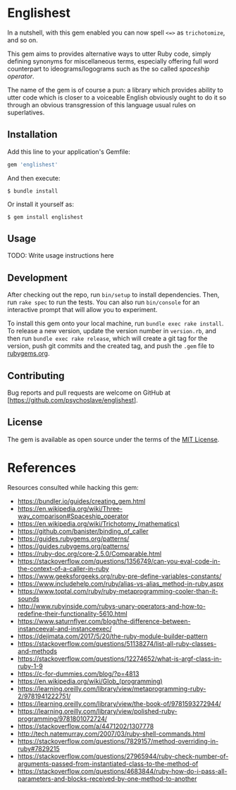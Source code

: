 # Englishest

In a nutshell, with this gem enabled you can now spell `<=>` as `trichotomize`,
and so on.

This gem aims to provides alternative ways to utter Ruby code, simply defining
synonyms for miscellaneous terms, especially offering full word counterpart
to ideograms/logograms such as the so called *spaceship operator*.

The name of the gem is of course a pun: a library which provides ability
to utter code which is closer to a voiceable English obviously ought to do it
so through an obvious transgression of this language usual rules on superlatives.

## Installation

Add this line to your application's Gemfile:

```ruby
gem 'englishest'
```

And then execute:

    $ bundle install

Or install it yourself as:

    $ gem install englishest

## Usage

TODO: Write usage instructions here

## Development

After checking out the repo, run `bin/setup` to install dependencies. Then, run `rake spec` to run the tests. You can also run `bin/console` for an interactive prompt that will allow you to experiment.

To install this gem onto your local machine, run `bundle exec rake install`. To release a new version, update the version number in `version.rb`, and then run `bundle exec rake release`, which will create a git tag for the version, push git commits and the created tag, and push the `.gem` file to [rubygems.org](https://rubygems.org).

## Contributing

Bug reports and pull requests are welcome on GitHub at [https://github.com/psychoslave/englishest].

## License

The gem is available as open source under the terms of the [MIT License](https://opensource.org/licenses/MIT).

# References

Resources consulted while hacking this gem:
- https://bundler.io/guides/creating_gem.html
- https://en.wikipedia.org/wiki/Three-way_comparison#Spaceship_operator
- https://en.wikipedia.org/wiki/Trichotomy_(mathematics)
- https://github.com/banister/binding_of_caller
- https://guides.rubygems.org/patterns/
- https://guides.rubygems.org/patterns/
- https://ruby-doc.org/core-2.5.0/Comparable.html
- https://stackoverflow.com/questions/1356749/can-you-eval-code-in-the-context-of-a-caller-in-ruby
- https://www.geeksforgeeks.org/ruby-pre-define-variables-constants/
- https://www.includehelp.com/ruby/alias-vs-alias_method-in-ruby.aspx
- https://www.toptal.com/ruby/ruby-metaprogramming-cooler-than-it-sounds
- http://www.rubyinside.com/rubys-unary-operators-and-how-to-redefine-their-functionality-5610.html
- https://www.saturnflyer.com/blog/the-difference-between-instanceeval-and-instanceexec/
- https://dejimata.com/2017/5/20/the-ruby-module-builder-pattern
- https://stackoverflow.com/questions/51138274/list-all-ruby-classes-and-methods
- https://stackoverflow.com/questions/12274652/what-is-argf-class-in-ruby-1-9
- https://c-for-dummies.com/blog/?p=4813
- https://en.wikipedia.org/wiki/Glob_(programming)
- https://learning.oreilly.com/library/view/metaprogramming-ruby-2/9781941222751/
- https://learning.oreilly.com/library/view/the-book-of/9781593272944/
- https://learning.oreilly.com/library/view/polished-ruby-programming/9781801072724/
- https://stackoverflow.com/a/4471202/1307778
- http://tech.natemurray.com/2007/03/ruby-shell-commands.html
- https://stackoverflow.com/questions/7829157/method-overriding-in-ruby#7829215
- https://stackoverflow.com/questions/27965944/ruby-check-number-of-arguments-passed-from-instantiated-class-to-the-method-of
- https://stackoverflow.com/questions/4683844/ruby-how-do-i-pass-all-parameters-and-blocks-received-by-one-method-to-another
